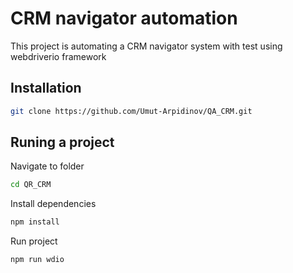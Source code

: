 # CRM navigator automation

This project is automating a CRM navigator system with test using webdriverio framework

## Installation

```bash
git clone https://github.com/Umut-Arpidinov/QA_CRM.git
```
## Runing a project
Navigate to folder
```bash
cd QR_CRM
```
Install dependencies
```bash
npm install
```
Run project
```bash
npm run wdio
```

